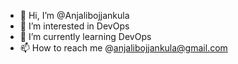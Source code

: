 - 👋 Hi, I’m @Anjalibojjankula
- 👀 I’m interested in DevOps
- 🌱 I’m currently learning DevOps
- 📫 How to reach me @anjalibojjankula@gmail.com

<!---
Anjalibojjankula/Anjalibojjankula is a ✨ special ✨ repository because its `README.md` (this file) appears on your GitHub profile.
You can click the Preview link to take a look at your changes.
--->
